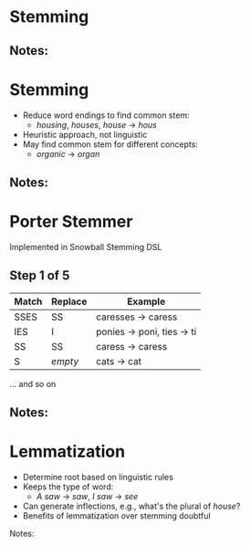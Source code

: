 # Stemming

Notes:
---
# Stemming

* Reduce word endings to find common stem:
    * *housing*, *houses*, *house* &rarr; *hous*
* Heuristic approach, not linguistic
* May find common stem for different concepts:
    * *organic* &rarr; *organ*

Notes:
---
# Porter Stemmer

Implemented in Snowball Stemming DSL

## Step 1 of 5

| Match | Replace | Example                            |
|-------|---------|------------------------------------|
| SSES  | SS      | caresses &rarr; caress             |
| IES   | I       | ponies &rarr; poni, ties &rarr; ti |
| SS    | SS      | caress &rarr; caress               |
| S     | _empty_ | cats &rarr; cat                    |

… and so on

Notes:
---
# Lemmatization

* Determine root based on linguistic rules
* Keeps the type of word:
    * *A saw* &rarr; *saw*, *I saw* &rarr; *see*
* Can generate inflections, e.g., what's the plural of *house*?
* Benefits of lemmatization over stemming doubtful

Notes:
